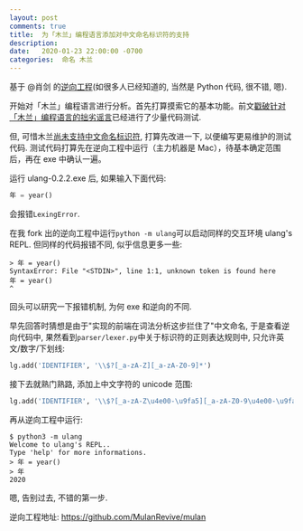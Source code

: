 ```yaml
---
layout: post
comments: true
title:  为「木兰」编程语言添加对中文命名标识符的支持
description: 
date:   2020-01-23 22:00:00 -0700
categories:  命名 木兰
---
```


基于 @肖剑 的[逆向工程](https://www.zhihu.com/question/366509495/answer/978966908)(如很多人已经知道的, 当然是 Python 代码, 很不错, 嗯).

开始对「木兰」编程语言进行分析。首先打算摸索它的基本功能。前文[戳破针对「木兰」编程语言的拙劣谣言](https://zhuanlan.zhihu.com/p/103893370)已经进行了少量代码测试.

但, 可惜木兰[尚未支持中文命名标识符](https://www.zhihu.com/question/366509495/answer/977696328), 打算先改进一下, 以便编写更易维护的测试代码. 测试代码打算先在逆向工程中运行（主力机器是 Mac），待基本确定范围后，再在 exe 中确认一遍。

运行 ulang-0.2.2.exe 后, 如果输入下面代码:
```python
年 = year()
```
会报错`LexingError`.

在我 fork 出的逆向工程中运行`python -m ulang`可以启动同样的交互环境 ulang's REPL. 但同样的代码报错不同, 似乎信息更多一些:
```
> 年 = year()
SyntaxError: File "<STDIN>", line 1:1, unknown token is found here
年 = year()
^
```
回头可以研究一下报错机制, 为何 exe 和逆向的不同.

早先回答时猜想是由于"实现的前端在词法分析这步拦住了"中文命名, 于是查看逆向代码中, 果然看到`parser/lexer.py`中关于标识符的正则表达规则中, 只允许英文/数字/下划线:
```python
lg.add('IDENTIFIER', '\\$?[_a-zA-Z][_a-zA-Z0-9]*')
```

接下去就熟门熟路, 添加上中文字符的 unicode 范围:
```python
lg.add('IDENTIFIER', '\\$?[_a-zA-Z\u4e00-\u9fa5][_a-zA-Z0-9\u4e00-\u9fa5]*')
```

再从逆向工程中运行:
```
$ python3 -m ulang
Welcome to ulang's REPL..
Type 'help' for more informations.
> 年 = year()
> 年
2020
```

嗯, 告别过去, 不错的第一步.

逆向工程地址: https://github.com/MulanRevive/mulan